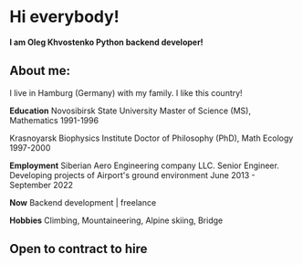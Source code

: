 Hi everybody!
=======
**I am Oleg Khvostenko Python backend developer!**

About me:
-------
I live in Hamburg (Germany) with my family. I like this country!

**Education**
Novosibirsk State University
Master of Science (MS), Mathematics
1991-1996

Krasnoyarsk Biophysics Institute
Doctor of Philosophy (PhD), Math Ecology
1997-2000

**Employment**
Siberian Aero Engineering company LLC. Senior Engineer.
Developing projects of Airport's ground environment
June 2013 - September 2022

**Now**
Backend development | freelance

**Hobbies**
Climbing, Mountaineering, Alpine skiing, Bridge

Open to contract to hire
-------
